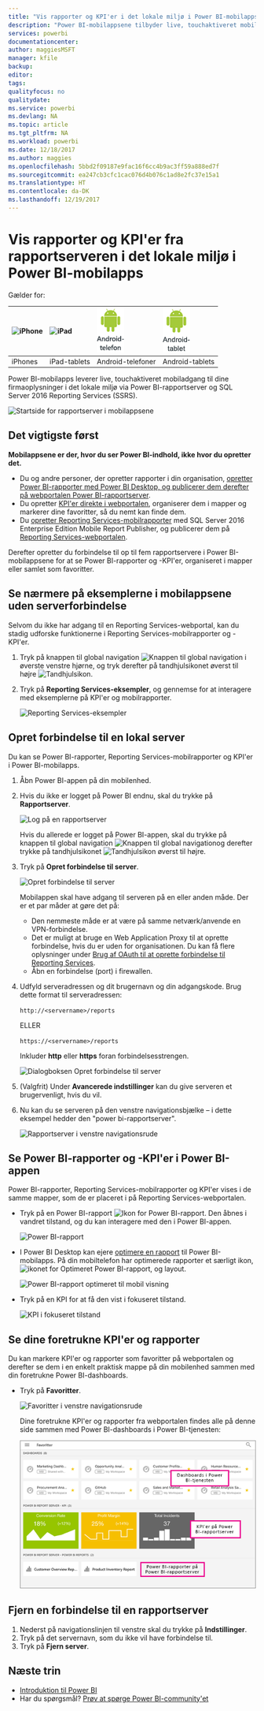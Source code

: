 ```yaml
---
title: "Vis rapporter og KPI'er i det lokale miljø i Power BI-mobilapps"
description: "Power BI-mobilappsene tilbyder live, touchaktiveret mobiladgang til dine virksomhedsoplysninger i det lokale miljø via SQL Server Reporting Services og Power BI-rapportserver."
services: powerbi
documentationcenter: 
author: maggiesMSFT
manager: kfile
backup: 
editor: 
tags: 
qualityfocus: no
qualitydate: 
ms.service: powerbi
ms.devlang: NA
ms.topic: article
ms.tgt_pltfrm: NA
ms.workload: powerbi
ms.date: 12/18/2017
ms.author: maggies
ms.openlocfilehash: 5bbd2f09187e9fac16f6cc4b9ac3ff59a888ed7f
ms.sourcegitcommit: ea247cb3cfc1cac076d4b076c1ad8e2fc37e15a1
ms.translationtype: HT
ms.contentlocale: da-DK
ms.lasthandoff: 12/19/2017
---
```

# <a name="view-on-premises-report-server-reports-and-kpis-in-the-power-bi-mobile-apps"></a>Vis rapporter og KPI'er fra rapportserveren i det lokale miljø i Power BI-mobilapps
Gælder for:

| ![iPhone](media/mobile-app-ssrs-kpis-mobile-on-premises-reports/iphone-logo-50-px.png) | ![iPad](media/mobile-app-ssrs-kpis-mobile-on-premises-reports/ipad-logo-50-px.png) | ![Android-telefon](media/mobile-app-ssrs-kpis-mobile-on-premises-reports/android-phone-logo-50-px.png) | ![Android-tablet](media/mobile-app-ssrs-kpis-mobile-on-premises-reports/android-tablet-logo-50-px.png) |
|:--- |:--- |:--- |:--- |
| iPhones |iPad-tablets |Android-telefoner |Android-tablets |

Power BI-mobilapps leverer live, touchaktiveret mobiladgang til dine firmaoplysninger i det lokale miljø via Power BI-rapportserver og SQL Server 2016 Reporting Services (SSRS). 

 ![Startside for rapportserver i mobilappsene](media/mobile-app-ssrs-kpis-mobile-on-premises-reports/power-bi-ipad-pbi-report-server-home.png)

## <a name="first-things-first"></a>Det vigtigste først
**Mobilappsene er der, hvor du ser Power BI-indhold, ikke hvor du opretter det.**

* Du og andre personer, der opretter rapporter i din organisation, [opretter Power BI-rapporter med Power BI Desktop, og publicerer dem derefter på webportalen Power BI-rapportserver](report-server/quickstart-create-powerbi-report.md). 
* Du opretter [KPI'er direkte i webportalen](https://docs.microsoft.com/sql/reporting-services/working-with-kpis-in-reporting-services), organiserer dem i mapper og markerer dine favoritter, så du nemt kan finde dem. 
* Du [opretter Reporting Services-mobilrapporter](https://docs.microsoft.com/sql/reporting-services/mobile-reports/create-mobile-reports-with-sql-server-mobile-report-publisher) med SQL Server 2016 Enterprise Edition Mobile Report Publisher, og publicerer dem på [Reporting Services-webportalen](https://docs.microsoft.com/sql/reporting-services/web-portal-ssrs-native-mode).  

Derefter opretter du forbindelse til op til fem rapportservere i Power BI-mobilappsene for at se Power BI-rapporter og -KPI'er, organiseret i mapper eller samlet som favoritter. 

## <a name="explore-samples-in-the-mobile-apps-without-a-server-connection"></a>Se nærmere på eksemplerne i mobilappsene uden serverforbindelse
Selvom du ikke har adgang til en Reporting Services-webportal, kan du stadig udforske funktionerne i Reporting Services-mobilrapporter og -KPI'er. 

1. Tryk på knappen til global navigation ![Knappen til global navigation](media/mobile-app-ssrs-kpis-mobile-on-premises-reports/power-bi-iphone-global-nav-button.png) i øverste venstre hjørne, og tryk derefter på tandhjulsikonet øverst til højre ![Tandhjulsikon](media/mobile-app-ssrs-kpis-mobile-on-premises-reports/power-bi-ios-settings-icon.png).
2. Tryk på **Reporting Services-eksempler**, og gennemse for at interagere med eksemplerne på KPI'er og mobilrapporter.
   
   ![Reporting Services-eksempler](media/mobile-app-ssrs-kpis-mobile-on-premises-reports/power-bi-iphone-ssrs-samples.png)

## <a name="connect-to-an-on-premises-server"></a>Opret forbindelse til en lokal server
Du kan se Power BI-rapporter, Reporting Services-mobilrapporter og KPI'er i Power BI-mobilapps. 

1. Åbn Power BI-appen på din mobilenhed.
2. Hvis du ikke er logget på Power BI endnu, skal du trykke på **Rapportserver**.
   
   ![Log på en rapportserver](media/mobile-app-ssrs-kpis-mobile-on-premises-reports/power-bi-connect-to-rs-login.png)
   
   Hvis du allerede er logget på Power BI-appen, skal du trykke på knappen til global navigation ![Knappen til global navigation](media/mobile-app-ssrs-kpis-mobile-on-premises-reports/power-bi-iphone-global-nav-button.png)og derefter trykke på tandhjulsikonet ![Tandhjulsikon](media/mobile-app-ssrs-kpis-mobile-on-premises-reports/power-bi-ios-settings-icon.png) øverst til højre.
3. Tryk på **Opret forbindelse til server**.
   
    ![Opret forbindelse til server](media/mobile-app-ssrs-kpis-mobile-on-premises-reports/power-bi-android-server-sign-in.png)

     Mobilappen skal have adgang til serveren på en eller anden måde. Der er et par måder at gøre det på:

    - Den nemmeste måde er at være på samme netværk/anvende en VPN-forbindelse.
    - Det er muligt at bruge en Web Application Proxy til at oprette forbindelse, hvis du er uden for organisationen. Du kan få flere oplysninger under [Brug af OAuth til at oprette forbindelse til Reporting Services](mobile-oauth-ssrs.md). 
    - Åbn en forbindelse (port) i firewallen.

1. Udfyld serveradressen og dit brugernavn og din adgangskode. Brug dette format til serveradressen:
   
     `http://<servername>/reports`
   
     ELLER
   
     `https://<servername>/reports`
   
   Inkluder **http** eller **https** foran forbindelsesstrengen.
   
    ![Dialogboksen Opret forbindelse til server](media/mobile-app-ssrs-kpis-mobile-on-premises-reports/power-bi-ios-connect-to-server-dialog.png)
5. (Valgfrit) Under **Avancerede indstillinger** kan du give serveren et brugervenligt, hvis du vil.
6. Nu kan du se serveren på den venstre navigationsbjælke – i dette eksempel hedder den "power bi-rapportserver".
   
   ![Rapportserver i venstre navigationsrude](media/mobile-app-ssrs-kpis-mobile-on-premises-reports/power-bi-iphone-left-nav-report-server.png)

## <a name="view-power-bi-reports-and-kpis-in-the-power-bi-app"></a>Se Power BI-rapporter og -KPI'er i Power BI-appen
Power BI-rapporter, Reporting Services-mobilrapporter og KPI'er vises i de samme mapper, som de er placeret i på Reporting Services-webportalen. 

* Tryk på en Power BI-rapport ![Ikon for Power BI-rapport](media/mobile-app-ssrs-kpis-mobile-on-premises-reports/power-bi-rs-mobile-report-icon.png). Den åbnes i vandret tilstand, og du kan interagere med den i Power BI-appen.
  
    ![Power BI-rapport](media/mobile-app-ssrs-kpis-mobile-on-premises-reports/power-bi-iphone-report-server-report.png)
* I Power BI Desktop kan ejere [optimere en rapport](desktop-create-phone-report.md) til Power BI-mobilapps. På din mobiltelefon har optimerede rapporter et særligt ikon, ![ikonet for Optimeret Power BI-rapport](media/mobile-app-ssrs-kpis-mobile-on-premises-reports/power-bi-rs-mobile-optimized-icon.png), og layout.
  
    ![Power BI-rapport optimeret til mobil visning](media/mobile-app-ssrs-kpis-mobile-on-premises-reports/power-bi-rs-mobile-optimized-report.png)
* Tryk på en KPI for at få den vist i fokuseret tilstand.
  
    ![KPI i fokuseret tilstand](media/mobile-app-ssrs-kpis-mobile-on-premises-reports/pbi_ipad_ssmrp_tile.png)

## <a name="view-your-favorite-kpis-and-reports"></a>Se dine foretrukne KPI'er og rapporter
Du kan markere KPI'er og rapporter som favoritter på webportalen og derefter se dem i en enkelt praktisk mappe på din mobilenhed sammen med din foretrukne Power BI-dashboards.

* Tryk på **Favoritter**.
  
   ![Favoritter i venstre navigationsrude](media/mobile-app-ssrs-kpis-mobile-on-premises-reports/power-bi-ipad-faves-pbi-report-server-update.png)
  
   Dine foretrukne KPI'er og rapporter fra webportalen findes alle på denne side sammen med Power BI-dashboards i Power BI-tjenesten:
  
   ![Power BI-rapporter og -dashboards på siden Favoritter](media/mobile-app-ssrs-kpis-mobile-on-premises-reports/power-bi-ipad-favorites.png)

## <a name="remove-a-connection-to-a-report-server"></a>Fjern en forbindelse til en rapportserver
1. Nederst på navigationslinjen til venstre skal du trykke på **Indstillinger**.
2. Tryk på det servernavn, som du ikke vil have forbindelse til.
3. Tryk på **Fjern server**.

## <a name="next-steps"></a>Næste trin
* [Introduktion til Power BI](service-get-started.md)  
* Har du spørgsmål? [Prøv at spørge Power BI-community'et](http://community.powerbi.com/)


